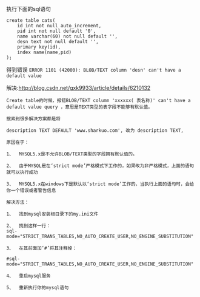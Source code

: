 执行下面的sql语句
```
create table cats(
    id int not null auto_increment,
    pid int not null default '0',
    name varchar(60) not null default '',
    desn text not null default '',
    primary key(id),
    index name(name,pid)
);
```
得到错误
`ERROR 1101 (42000): BLOB/TEXT column 'desn' can't have a default value`

解决:http://blog.csdn.net/gxk9933/article/details/6210132
```
Create table的时候，报错BLOB/TEXT column 'xxxxxx( 表名称)' can't have a default value query ，意思是TEXT类型的表字段不能够有默认值。

搜索到很多解决方案都是将

description TEXT DEFAULT 'www.sharkuo.com', 改为 description TEXT,

原因在于：

1、  MYSQL5.x是不允许BLOB/TEXT类型的字段拥有默认值的。

2、  由于MYSQL是在‘strict mode’严格模式下工作的，如果改为非严格模式，上面的语句就可以执行成功

3、  MYSQL5.x在windows下是默认以‘strict mode’工作的，当执行上面的语句时，会给你一个错误或者警告信息

解决方法：

1、  找到mysql安装根目录下的my.ini文件

2、  找到这样一行：
sql-mode="STRICT_TRANS_TABLES,NO_AUTO_CREATE_USER,NO_ENGINE_SUBSTITUTION"

3、  在其前面加‘#’将其注释掉：

#sql-mode="STRICT_TRANS_TABLES,NO_AUTO_CREATE_USER,NO_ENGINE_SUBSTITUTION"

4、  重启mysql服务

5、  重新执行你的mysql语句
```